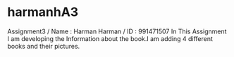 # harmanhA3
Assignment3 / Name : Harman Harman / ID : 991471507 
In This Assignment I am developing the Information about the book.I am adding 4 different books and their pictures.
